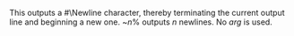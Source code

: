  

This outputs a #\Newline character, thereby terminating the current output line and beginning a new one. ~*n*% outputs *n* newlines. No *arg* is used. 

